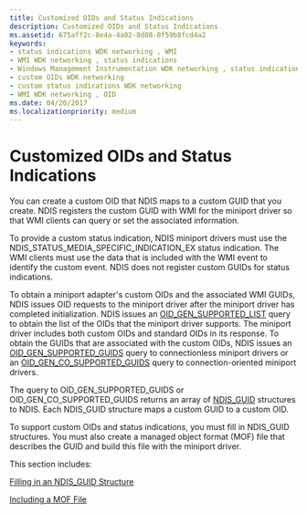 ```yaml
---
title: Customized OIDs and Status Indications
description: Customized OIDs and Status Indications
ms.assetid: 675aff2c-8e4a-4a02-8d08-0f59b8fcd4a2
keywords:
- status indications WDK networking , WMI
- WMI WDK networking , status indications
- Windows Management Instrumentation WDK networking , status indications
- custom OIDs WDK networking
- custom status indications WDK networking
- WMI WDK networking , OID
ms.date: 04/20/2017
ms.localizationpriority: medium
---
```


# Customized OIDs and Status Indications





You can create a custom OID that NDIS maps to a custom GUID that you create. NDIS registers the custom GUID with WMI for the miniport driver so that WMI clients can query or set the associated information.

To provide a custom status indication, NDIS miniport drivers must use the NDIS\_STATUS\_MEDIA\_SPECIFIC\_INDICATION\_EX status indication. The WMI clients must use the data that is included with the WMI event to identify the custom event. NDIS does not register custom GUIDs for status indications.

To obtain a miniport adapter's custom OIDs and the associated WMI GUIDs, NDIS issues OID requests to the miniport driver after the miniport driver has completed initialization. NDIS issues an [OID\_GEN\_SUPPORTED\_LIST](https://docs.microsoft.com/windows-hardware/drivers/network/oid-gen-supported-list) query to obtain the list of the OIDs that the miniport driver supports. The miniport driver includes both custom OIDs and standard OIDs in its response. To obtain the GUIDs that are associated with the custom OIDs, NDIS issues an [OID\_GEN\_SUPPORTED\_GUIDS](https://docs.microsoft.com/windows-hardware/drivers/network/oid-gen-supported-guids) query to connectionless miniport drivers or an [OID\_GEN\_CO\_SUPPORTED\_GUIDS](https://docs.microsoft.com/windows-hardware/drivers/network/oid-gen-co-supported-guids) query to connection-oriented miniport drivers.

The query to OID\_GEN\_SUPPORTED\_GUIDS or OID\_GEN\_CO\_SUPPORTED\_GUIDS returns an array of [NDIS\_GUID](filling-in-an-ndis-guid-structure.md) structures to NDIS. Each NDIS\_GUID structure maps a custom GUID to a custom OID.

To support custom OIDs and status indications, you must fill in NDIS\_GUID structures. You must also create a managed object format (MOF) file that describes the GUID and build this file with the miniport driver.

This section includes:

[Filling in an NDIS\_GUID Structure](filling-in-an-ndis-guid-structure.md)

[Including a MOF File](including-a-mof-file.md)

 

 





